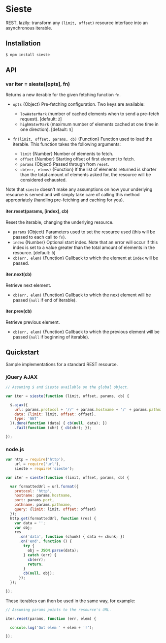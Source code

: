 Sieste
======

REST, lazily: transform any `(limit, offset)` resource interface into an
asynchronous iterable.


Installation
------------

```bash
$ npm install sieste
```


API
---

### var iter = sieste([opts], fn)

Returns a new iterable for the given fetching function `fn`.

+ `opts` {Object} Pre-fetching configuration. Two keys are available:

  + `lowWaterMark` (number of cached elements when to send a pre-fetch
    request). [default: `2`]
  + `highWaterMark` (maximum number of elements cached at one time in one
    direction). [default: `5`]

+ `fn(limit, offset, params, cb)` {Function} Function used to load the
  iterable. This function takes the following arguments:

  + `limit` {Number} Number of elements to fetch.
  + `offset` {Number} Starting offset of first element to fetch.
  + `params` {Object} Passed through from `reset`.
  + `cb(err, elems)` {Function} If the list of elements returned is shorter
    than the total amount of elements asked for, the resource will be
    considered exhausted.

Note that `sieste` doesn't make any assumptions on how your underlying resource
is served and will simply take care of calling this method appropriately
(handling pre-fetching and caching for you).

#### iter.reset(params, [index], cb)

Reset the iterable, changing the underlying resource.

+ `params` {Object} Parameters used to set the resource used (this will be
  passed to each call to `fn`).
+ `index` {Number} Optional start index. Note that an error will occur if this
  index is set to a value greater than the total amount of elements in the
  resource. [default: `0`]
+ `cb(err, elem)` {Function} Callback to which the element at `index` will be
  passed.

#### iter.next(cb)

Retrieve next element.

+ `cb(err, elem)` {Function} Callback to which the next element will be
  passed (`null` if end of iterable).


#### iter.prev(cb)

Retrieve previous element.

+ `cb(err, elem)` {Function} Callback to which the previous element will be
  passed (`null` if beginning of iterable).



Quickstart
----------

Sample implementations for a standard REST resource.

### jQuery AJAX

```javascript
// Assuming $ and Sieste available on the global object.

var iter = sieste(function (limit, offset, params, cb) {

  $.ajax({
    url: params.protocol + '//' + params.hostname + '/' + params.pathname,
    data: {limit: limit, offset: offset},
    type: 'GET'
  }).done(function (data) { cb(null, data); })
    .fail(function (xhr) { cb(xhr); });

});
```

### node.js

```javascript
var http = require('http'),
    url = require('url'),
    sieste = require('sieste');

var iter = sieste(function (limit, offset, params, cb) {

  var formattedUrl = url.format({
    protocol: 'http',
    hostname: params.hostname,
    port: params.port,
    pathname: params.pathname,
    query: {limit: limit, offset: offset}
  });
  http.get(formattedUrl, function (res) {
    var data = '';
    var obj;
    res
      .on('data', function (chunk) { data += chunk; })
      .on('end', function () {
        try {
          obj = JSON.parse(data);
        } catch (err) {
          cb(err);
          return;
        }
        cb(null, obj);
      });
  });

});
```

These iterables can then be used in the same way, for example:

```javascript
// Assuming params points to the resource's URL.

iter.reset(params, function (err, elem) {

  console.log('Got elem ' + elem + '!');

});
```
